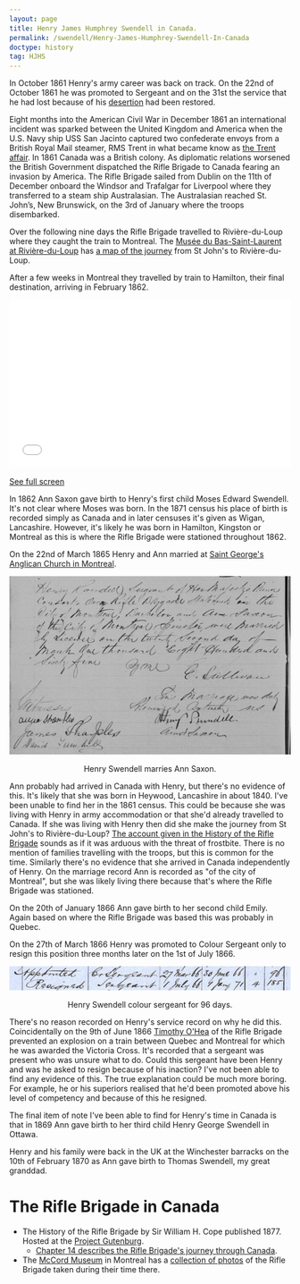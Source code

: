```yaml
---
layout: page
title: Henry James Humphrey Swendell in Canada.
permalink: /swendell/Henry-James-Humphrey-Swendell-In-Canada
doctype: history
tag: HJHS
---
```



In October 1861 Henry's army career was back on track. On the 22nd of October 1861 he was promoted to Sergeant and on the 31st the service that he had lost because of his <a href="/swendell/Henry-James-Humphrey-Swendell-and-the-Crimean-War">desertion</a> had been restored.

Eight months into the American Civil War in December 1861 an international incident was sparked between the United Kingdom and America when the U.S. Navy ship USS San Jacinto captured two confederate envoys from a British Royal Mail steamer, RMS Trent in what became know as <a href="https://en.wikipedia.org/wiki/Trent_Affair">the Trent affair</a>. In 1861 Canada was a British colony. As diplomatic relations worsened the British Government dispatched the Rifle Brigade to Canada fearing an invasion by America. The Rifle Brigade sailed from Dublin on the 11th of December onboard the Windsor and Trafalgar for Liverpool where they transferred to a steam ship Australasian. The Australasian reached St. John’s, New Brunswick, on the 3rd of January where the troops disembarked.

Over the following nine days the Rifle Brigade travelled to Rivière-du-Loup where they caught the train to Montreal.
The <a href="https://www.mbsl.qc.ca/en">Musée du Bas-Saint-Laurent at Rivière-du-Loup</a> has <a href="https://cyberphotos.ca/photo/bl0930">a map of the journey</a> from St John's to Rivière-du-Loup.

After a few weeks in Montreal they travelled by train to Hamilton, their final destination, arriving in February 1862.

<iframe width="100%" height="300px" frameborder="0" allowfullscreen src="//umap.openstreetmap.fr/en/map/rifle-brigade-january-1862_495684?scaleControl=false&miniMap=false&scrollWheelZoom=false&zoomControl=true&allowEdit=false&moreControl=true&searchControl=null&tilelayersControl=null&embedControl=null&datalayersControl=null&onLoadPanel=undefined&captionBar=false#5/45.244/-73.125"></iframe><p><a href="//umap.openstreetmap.fr/en/map/rifle-brigade-january-1862_495684">See full screen</a></p>

In 1862 Ann Saxon gave birth to Henry's first child Moses Edward Swendell. It's not clear where Moses was born. In the 1871 census his place of birth is recorded simply as Canada and in later censuses it's given as Wigan, Lancashire. However, it's likely he was born in Hamilton, Kingston or Montreal as this is where the Rifle Brigade were stationed throughout 1862.

On the 22nd of March 1865 Henry and Ann married at <a href="https://en.wikipedia.org/wiki/St._George%27s_Anglican_Church_(Montreal)">Saint George's Anglican Church in Montreal</a>.

<p align="center">
<img src="/images/HJHSMarriesAnnSaxon.jpg" alt="Henry Swendell marries Ann Saxon at Saint George's Anglican Church in Montreal.">
</p>
<p align="center">
Henry Swendell marries Ann Saxon.
</p>

Ann probably had arrived in Canada with Henry, but there's no evidence of this. It's likely that she was born in Heywood, Lancashire in about 1840. I've been unable to find her in the 1861 census. This could be because she was living with Henry in army accommodation or that she'd already travelled to Canada. If she was living with Henry then did she make the journey from St John's to Rivière-du-Loup? <a href="https://www.gutenberg.org/files/60048/60048-h/60048-h.htm#CHAPTER_XIV"> The account given in the History of the Rifle Brigade</a> sounds as if it was arduous with the threat of frostbite. There is no mention of families travelling with the troops, but this is common for the time. Similarly there's no evidence that she arrived in Canada independently of Henry. On the marriage record Ann is recorded as "of the city of Montreal", but she was likely living there because that's where the Rifle Brigade was stationed.

On the 20th of January 1866 Ann gave birth to her second child Emily. Again based on where the Rifle Brigade was based this was probably in Quebec.

On the 27th of March 1866 Henry was promoted to Colour Sergeant only to resign this position three months later on the 1st of July 1866.

<p align="center">
<img src="/images/HJHSResignsColourSergeant.jpg" alt="Henry Swendell is promoted to colour sergeant on the 27th of March 1866 only to resign on the 30th of June 1866.">
</p>
<p align="center">
Henry Swendell colour sergeant for 96 days.
</p>

There's no reason recorded on Henry's service record on why he did this. Coincidentally on the 9th of June 1866 <a href="https://en.wikipedia.org/wiki/Timothy_O%27Hea">Timothy O'Hea</a> of the Rifle Brigade prevented an explosion on a train between Quebec and Montreal for which he was awarded the Victoria Cross. It's recorded that a sergeant was present who was unsure what to do. Could this sergeant have been Henry and was he asked to resign because of his inaction? I've not been able to find any evidence of this. The true explanation could be much more boring. For example, he or his superiors realised that he'd been promoted above his level of competency and because of this he resigned.

The final item of note I've been able to find for Henry's time in Canada is that in 1869 Ann gave birth to her third child Henry George Swendell in Ottawa.

Henry and his family were back in the UK at the Winchester barracks on the 10th of February 1870 as Ann gave birth to Thomas Swendell, my great granddad.

# The Rifle Brigade in Canada
* The History of the Rifle Brigade by Sir William H. Cope published 1877. Hosted at the <a href="https://www.gutenberg.org/files/60048/60048-h/60048-h.htm">Project Gutenburg</a>.
  * <a href="https://www.gutenberg.org/files/60048/60048-h/60048-h.htm#CHAPTER_XIV">Chapter 14 describes the Rifle Brigade's journey through Canada</a>.
* The <a href="https://www.musee-mccord.qc.ca/en/">McCord Museum</a> in Montreal has a <a href="https://collections.musee-mccord.qc.ca/en/search/rifle%20brigade">collection of photos</a> of the Rifle Brigade taken during their time there.
